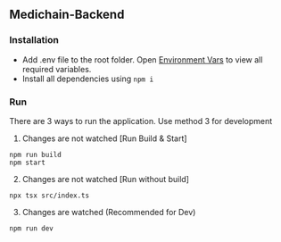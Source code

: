 ## Medichain-Backend

### Installation

- Add .env file to the root folder. Open [Environment Vars](./env.md) to view all required variables.
- Install all dependencies using `npm i`

### Run

There are 3 ways to run the application. Use method 3 for development

1. Changes are not watched [Run Build & Start]

```
npm run build
npm start
```

2. Changes are not watched [Run without build]

```
npx tsx src/index.ts
```

3. Changes are watched (Recommended for Dev)

```
npm run dev
```

